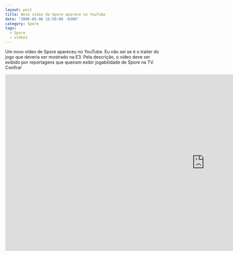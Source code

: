 ```yaml
---
layout: post
title: Novo vídeo de Spore aparece no YouTube
date: "2006-05-06 16:50:00 -0300"
category: Spore
tags: 
  - Spore
  - vídeos
---
```


Um novo vídeo de Spore apareceu no YouTube. Eu não sei se é o trailer do jogo que deveria ser mostrado na E3. Pela descrição, o vídeo deve ser exibido por reportagens que queiram exibir jogabilidade de Spore na TV. Confira!

<iframe width="1280" height="568" src="https://www.youtube.com/embed/WHaulHxmO4A" frameborder="0" allow="accelerometer; autoplay; encrypted-media; gyroscope; picture-in-picture" allowfullscreen></iframe>
